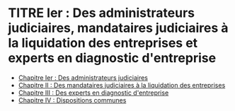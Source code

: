 # TITRE Ier : Des administrateurs judiciaires, mandataires judiciaires à la liquidation des entreprises et experts en diagnostic d'entreprise

- [Chapitre Ier : Des administrateurs judiciaires](chapitre-ier)
- [Chapitre II : Des mandataires judiciaires à la liquidation des entreprises](chapitre-ii)
- [Chapitre III : Des experts en diagnostic d'entreprise](chapitre-iii)
- [Chapitre IV : Dispositions communes](chapitre-iv)

